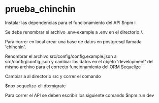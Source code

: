 # prueba_chinchin
Instalar las dependencias para el funcionamiento del API
$npm i

Se debe renombrar el archivo .env-example a .env en el directorio /. 

Para correr en local crear una base de datos en postgresql llamada 'chinchin'.

Renombrar el archivo src/config/config.example.json a src/config/config.json y cambiar los datos en el objeto 'development' del mismo archivo para el correcto funcionamiento del ORM Sequelize

Cambiar a al directorio src y correr el comando

$npx sequelize-cli db:migrate

Para correr el API se deben escribir los siguiente comando
$npm run dev